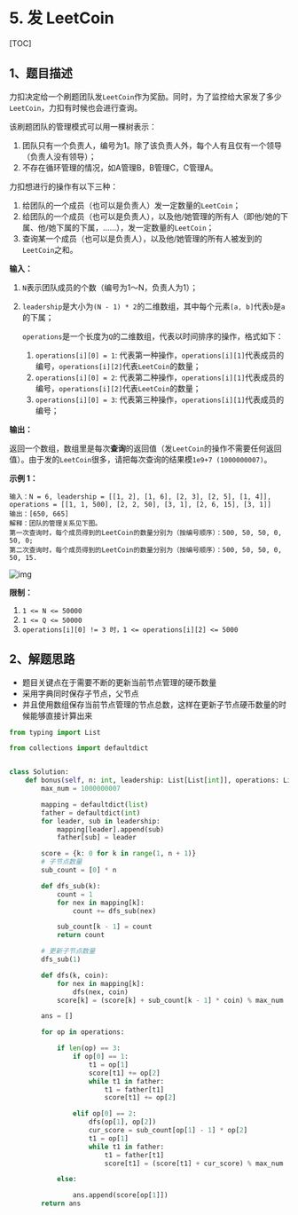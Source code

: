 # 5. 发 LeetCoin

[TOC]

## 1、题目描述

力扣决定给一个刷题团队发`LeetCoin`作为奖励。同时，为了监控给大家发了多少`LeetCoin`，力扣有时候也会进行查询。

 

该刷题团队的管理模式可以用一棵树表示：

1. 团队只有一个负责人，编号为1。除了该负责人外，每个人有且仅有一个领导（负责人没有领导）；
2. 不存在循环管理的情况，如A管理B，B管理C，C管理A。

 

力扣想进行的操作有以下三种：

1. 给团队的一个成员（也可以是负责人）发一定数量的`LeetCoin`；
2. 给团队的一个成员（也可以是负责人），以及他/她管理的所有人（即他/她的下属、他/她下属的下属，……），发一定数量的`LeetCoin`；
3. 查询某一个成员（也可以是负责人），以及他/她管理的所有人被发到的`LeetCoin`之和。

 

**输入：**

1. `N`表示团队成员的个数（编号为1～N，负责人为1）；

2. `leadership`是大小为`(N - 1) * 2`的二维数组，其中每个元素`[a, b]`代表`b`是`a`的下属；

   `operations`是一个长度为`Q`的二维数组，代表以时间排序的操作，格式如下：

   1. `operations[i][0] = 1`: 代表第一种操作，`operations[i][1]`代表成员的编号，`operations[i][2]`代表`LeetCoin`的数量；
   2. `operations[i][0] = 2`: 代表第二种操作，`operations[i][1]`代表成员的编号，`operations[i][2]`代表`LeetCoin`的数量；
   3. `operations[i][0] = 3`: 代表第三种操作，`operations[i][1]`代表成员的编号；

**输出：**

返回一个数组，数组里是每次**查询**的返回值（发`LeetCoin`的操作不需要任何返回值）。由于发的`LeetCoin`很多，请把每次查询的结果模`1e9+7 (1000000007)`。

 

**示例 1：**

```
输入：N = 6, leadership = [[1, 2], [1, 6], [2, 3], [2, 5], [1, 4]], operations = [[1, 1, 500], [2, 2, 50], [3, 1], [2, 6, 15], [3, 1]]
输出：[650, 665]
解释：团队的管理关系见下图。
第一次查询时，每个成员得到的LeetCoin的数量分别为（按编号顺序）：500, 50, 50, 0, 50, 0;
第二次查询时，每个成员得到的LeetCoin的数量分别为（按编号顺序）：500, 50, 50, 0, 50, 15.
```

![img](http://markdown-images-1251766755.cos.ap-beijing.myqcloud.com/notebook/2019-09-25-084011.jpg)

 

**限制：**

1. `1 <= N <= 50000`
2. `1 <= Q <= 50000`
3. `operations[i][0] != 3 时，1 <= operations[i][2] <= 5000`

## 2、解题思路

- 题目关键点在于需要不断的更新当前节点管理的硬币数量
- 采用字典同时保存子节点，父节点
- 并且使用数组保存当前节点管理的节点总数，这样在更新子节点硬币数量的时候能够直接计算出来



```python
from typing import List

from collections import defaultdict


class Solution:
    def bonus(self, n: int, leadership: List[List[int]], operations: List[List[int]]) -> List[int]:
        max_num = 1000000007

        mapping = defaultdict(list)
        father = defaultdict(int)
        for leader, sub in leadership:
            mapping[leader].append(sub)
            father[sub] = leader

        score = {k: 0 for k in range(1, n + 1)}
        # 子节点数量
        sub_count = [0] * n

        def dfs_sub(k):
            count = 1
            for nex in mapping[k]:
                count += dfs_sub(nex)

            sub_count[k - 1] = count
            return count

        # 更新子节点数量
        dfs_sub(1)

        def dfs(k, coin):
            for nex in mapping[k]:
                dfs(nex, coin)
            score[k] = (score[k] + sub_count[k - 1] * coin) % max_num

        ans = []

        for op in operations:

            if len(op) == 3:
                if op[0] == 1:
                    t1 = op[1]
                    score[t1] += op[2]
                    while t1 in father:
                        t1 = father[t1]
                        score[t1] += op[2]

                elif op[0] == 2:
                    dfs(op[1], op[2])
                    cur_score = sub_count[op[1] - 1] * op[2]
                    t1 = op[1]
                    while t1 in father:
                        t1 = father[t1]
                        score[t1] = (score[t1] + cur_score) % max_num

            else:

                ans.append(score[op[1]])
        return ans

```

